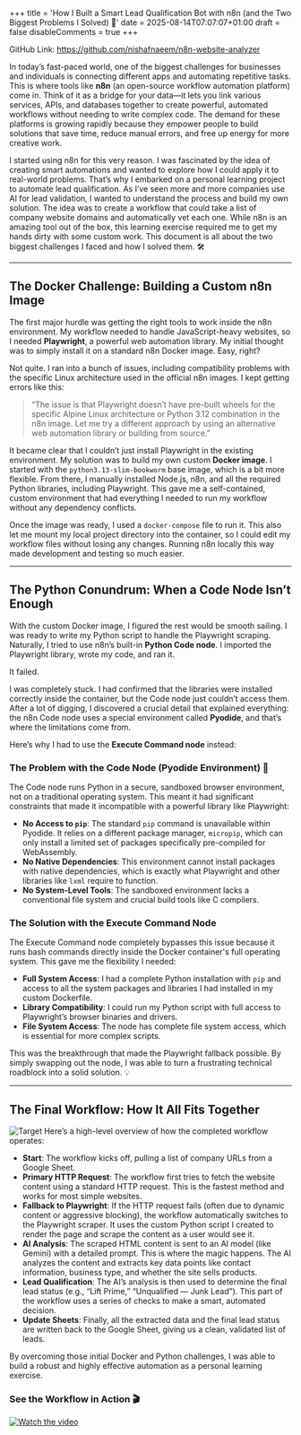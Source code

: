 +++
title = 'How I Built a Smart Lead Qualification Bot with n8n (and the Two Biggest Problems I Solved) 🤖'
date = 2025-08-14T07:07:07+01:00
draft = false
disableComments = true
+++

GitHub Link: https://github.com/nishafnaeem/n8n-website-analyzer

In today’s fast-paced world, one of the biggest challenges for businesses and individuals is connecting different apps and automating repetitive tasks. This is where tools like **n8n** (an open-source workflow automation platform) come in. Think of it as a bridge for your data—it lets you link various services, APIs, and databases together to create powerful, automated workflows without needing to write complex code. The demand for these platforms is growing rapidly because they empower people to build solutions that save time, reduce manual errors, and free up energy for more creative work.

I started using n8n for this very reason. I was fascinated by the idea of creating smart automations and wanted to explore how I could apply it to real-world problems. That’s why I embarked on a personal learning project to automate lead qualification. As I’ve seen more and more companies use AI for lead validation, I wanted to understand the process and build my own solution. The idea was to create a workflow that could take a list of company website domains and automatically vet each one. While n8n is an amazing tool out of the box, this learning exercise required me to get my hands dirty with some custom work. This document is all about the two biggest challenges I faced and how I solved them. 🛠️


---
## The Docker Challenge: Building a Custom n8n Image
The first major hurdle was getting the right tools to work inside the n8n environment. My workflow needed to handle JavaScript-heavy websites, so I needed **Playwright**, a powerful web automation library. My initial thought was to simply install it on a standard n8n Docker image. Easy, right?

Not quite. I ran into a bunch of issues, including compatibility problems with the specific Linux architecture used in the official n8n images. I kept getting errors like this:

> “The issue is that Playwright doesn’t have pre-built wheels for the specific Alpine Linux architecture or Python 3.12 combination in the n8n image. Let me try a different approach by using an alternative web automation library or building from source.”

It became clear that I couldn’t just install Playwright in the existing environment. My solution was to build my own custom **Docker image**. I started with the `python3.13-slim-bookworm` base image, which is a bit more flexible. From there, I manually installed Node.js, n8n, and all the required Python libraries, including Playwright. This gave me a self-contained, custom environment that had everything I needed to run my workflow without any dependency conflicts.

Once the image was ready, I used a `docker-compose` file to run it. This also let me mount my local project directory into the container, so I could edit my workflow files without losing any changes. Running n8n locally this way made development and testing so much easier.

---
## The Python Conundrum: When a Code Node Isn’t Enough
With the custom Docker image, I figured the rest would be smooth sailing. I was ready to write my Python script to handle the Playwright scraping. Naturally, I tried to use n8n’s built-in **Python Code node**. I imported the Playwright library, wrote my code, and ran it.

It failed.

I was completely stuck. I had confirmed that the libraries were installed correctly inside the container, but the Code node just couldn’t access them. After a lot of digging, I discovered a crucial detail that explained everything: the n8n Code node uses a special environment called **Pyodide**, and that’s where the limitations come from.

Here’s why I had to use the **Execute Command node** instead:

### The Problem with the Code Node (Pyodide Environment) 🚫
The Code node runs Python in a secure, sandboxed browser environment, not on a traditional operating system. This meant it had significant constraints that made it incompatible with a powerful library like Playwright:

* **No Access to `pip`**: The standard `pip` command is unavailable within Pyodide. It relies on a different package manager, `micropip`, which can only install a limited set of packages specifically pre-compiled for WebAssembly.
* **No Native Dependencies**: This environment cannot install packages with native dependencies, which is exactly what Playwright and other libraries like `lxml` require to function.
* **No System-Level Tools**: The sandboxed environment lacks a conventional file system and crucial build tools like C compilers.

### The Solution with the Execute Command Node
The Execute Command node completely bypasses this issue because it runs bash commands directly inside the Docker container's full operating system. This gave me the flexibility I needed:

* **Full System Access**: I had a complete Python installation with `pip` and access to all the system packages and libraries I had installed in my custom Dockerfile.
* **Library Compatibility**: I could run my Python script with full access to Playwright’s browser binaries and drivers.
* **File System Access**: The node has complete file system access, which is essential for more complex scripts.

This was the breakthrough that made the Playwright fallback possible. By simply swapping out the node, I was able to turn a frustrating technical roadblock into a solid solution. 💡

---
## The Final Workflow: How It All Fits Together

![Target](/images/n8n-website-analyzer.png)
Here’s a high-level overview of how the completed workflow operates:

* **Start**: The workflow kicks off, pulling a list of company URLs from a Google Sheet.
* **Primary HTTP Request**: The workflow first tries to fetch the website content using a standard HTTP request. This is the fastest method and works for most simple websites. 
* **Fallback to Playwright**: If the HTTP request fails (often due to dynamic content or aggressive blocking), the workflow automatically switches to the Playwright scraper. It uses the custom Python script I created to render the page and scrape the content as a user would see it. 
* **AI Analysis**: The scraped HTML content is sent to an AI model (like Gemini) with a detailed prompt. This is where the magic happens. The AI analyzes the content and extracts key data points like contact information, business type, and whether the site sells products.
* **Lead Qualification**: The AI’s analysis is then used to determine the final lead status (e.g., “Lift Prime,” “Unqualified — Junk Lead”). This part of the workflow uses a series of checks to make a smart, automated decision.
* **Update Sheets**: Finally, all the extracted data and the final lead status are written back to the Google Sheet, giving us a clean, validated list of leads. 

By overcoming those initial Docker and Python challenges, I was able to build a robust and highly effective automation as a personal learning exercise.

### See the Workflow in Action 🎬
<!--  -->
[![Watch the video](https://img.youtube.com/vi/ea65Ta6Bflc/0.jpg)](https://youtu.be/ea65Ta6Bflc)

